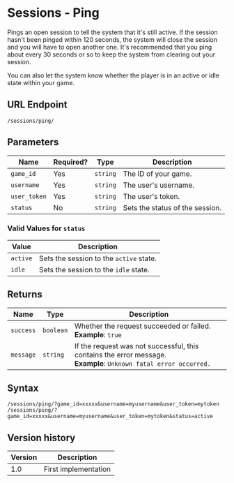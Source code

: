 # Sessions - Ping

Pings an open session to tell the system that it's still active. If the session hasn't been pinged
within 120 seconds, the system will close the session and you will have to open another one. It's
recommended that you ping about every 30 seconds or so to keep the system from clearing out your
session.

You can also let the system know whether the player is in an active or idle state within your game.

## URL Endpoint

```
/sessions/ping/
```

## Parameters

| Name         | Required? | Type     | Description                     |
| ------------ | --------- | -------- | ------------------------------- |
| `game_id`    | Yes       | `string` | The ID of your game.            |
| `username`   | Yes       | `string` | The user's username.            |
| `user_token` | Yes       | `string` | The user's token.               |
| `status`     | No        | `string` | Sets the status of the session. |

### Valid Values for `status`

| Value    | Description                             |
| -------- | --------------------------------------- |
| `active` | Sets the session to the `active` state. |
| `idle`   | Sets the session to the `idle` state.   |

## Returns

| Name      | Type      | Description                                                                                                           |
| --------- | --------- | --------------------------------------------------------------------------------------------------------------------- |
| `success` | `boolean` | Whether the request succeeded or failed. <br> **Example**: `true`                                                     |
| `message` | `string`  | If the request was not successful, this contains the error message. <br> **Example**: `Unknown fatal error occurred.` |

## Syntax

```
/sessions/ping/?game_id=xxxxx&username=myusername&user_token=mytoken
/sessions/ping/?game_id=xxxxx&username=myusername&user_token=mytoken&status=active
```

## Version history

| Version | Description          |
| ------- | -------------------- |
| 1.0     | First implementation |
